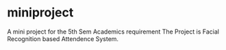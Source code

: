 # miniproject
A mini project for the 5th Sem Academics requirement
The Project is Facial Recognition based Attendence System.
